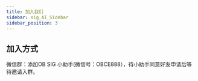 ```yaml
---
title: 加入我们
sidebar: sig_AI_Sidebar
sidebar_position: 3
---
```


## 加入方式
微信群：添加OB SIG 小助手(微信号：OBCE888），待小助手同意好友申请后等待邀请入群。
